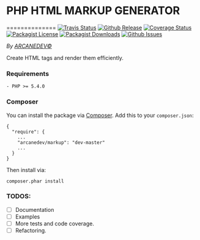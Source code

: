 # PHP HTML MARKUP GENERATOR
==============
[![Travis Status](http://img.shields.io/travis/ARCANEDEV/Markup.svg?style=flat-square)](https://travis-ci.org/ARCANEDEV/Markup)
[![Github Release](http://img.shields.io/github/release/ARCANEDEV/Markup.svg?style=flat-square)](https://github.com/ARCANEDEV/Markup/releases)
[![Coverage Status](http://img.shields.io/coveralls/ARCANEDEV/Markup.svg?style=flat-square)](https://coveralls.io/r/ARCANEDEV/Markup?branch=master)
[![Packagist License](http://img.shields.io/packagist/l/ARCANEDEV/Markup.svg?style=flat-square)](https://github.com/ARCANEDEV/Markup/blob/master/LICENSE)
[![Packagist Downloads](https://img.shields.io/packagist/dt/arcanedev/markup.svg?style=flat-square)](https://packagist.org/packages/arcanedev/markup)
[![Github Issues](http://img.shields.io/github/issues/ARCANEDEV/Markup.svg?style=flat-square)](https://github.com/ARCANEDEV/Markup/issues)

*By [ARCANEDEV&copy;](http://www.arcanedev.net/)*

Create HTML tags and render them efficiently.

### Requirements
    
    - PHP >= 5.4.0
    
### Composer

You can install the package via [Composer](http://getcomposer.org/). Add this to your `composer.json`:

    {
      "require": {
        ...
        "arcanedev/markup": "dev-master"
        ...
      }
    }
    
Then install via:

    composer.phar install
    

### TODOS:

  - [ ] Documentation
  - [ ] Examples
  - [ ] More tests and code coverage.
  - [ ] Refactoring.
